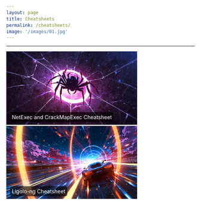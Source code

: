 ```yaml
---
layout: page
title: Cheatsheets
permalink: /cheatsheets/
image: '/images/01.jpg'
---
```


<hr>

<div style="position: relative; display: inline-block; margin-right: 20px;">
    <a href="/NetExec-and-CrackMapExec-Cheatsheet">
        <img src="/images/20.jpg" alt="NetExec and CrackMapExec Cheatsheet" style="width: 350px; height: auto;">
        <div style="position: absolute; bottom: 10px; left: 10px; color: white; background-color: rgba(0, 0, 0, 0.6); padding: 5px; border-radius: 5px;">
            NetExec and CrackMapExec Cheatsheet
        </div>
    </a>
</div>

<div style="position: relative; display: inline-block;">
    <a href="/Ligolo-ng-Cheatsheet">
        <img src="/images/21.jpg" alt="Ligolo-ng Cheatsheet" style="width: 350px; height: auto;">
        <div style="position: absolute; bottom: 10px; left: 10px; color: white; background-color: rgba(0, 0, 0, 0.6); padding: 5px; border-radius: 5px;">
            Ligolo-ng Cheatsheet
        </div>
    </a>
</div>